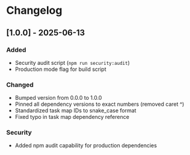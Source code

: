 # Changelog

## [1.0.0] - 2025-06-13

### Added
- Security audit script (`npm run security:audit`)
- Production mode flag for build script

### Changed
- Bumped version from 0.0.0 to 1.0.0
- Pinned all dependency versions to exact numbers (removed caret ^)
- Standardized task map IDs to snake_case format
- Fixed typo in task map dependency reference

### Security
- Added npm audit capability for production dependencies